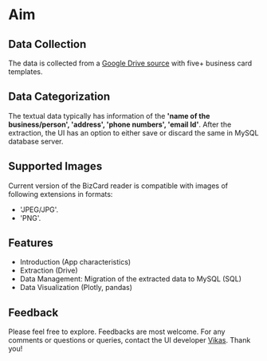 # Aim

## Data Collection
The data is collected from a [Google Drive source](https://drive.google.com/drive/folders/1FhLOdeeQ4Bfz48JAfHrU_VXvNTRgajhp) with five+ business card templates.

## Data Categorization
The textual data typically has information of the **'name of the business/person', 'address', 'phone numbers', 'email Id'**. After the extraction, the UI has an option to either save or discard the same in MySQL database server.

## Supported Images
Current version of the BizCard reader is compatible with images of following extensions in formats:
- 'JPEG/JPG'.
- 'PNG'.

## Features
- Introduction (App characteristics)
- Extraction (Drive)
- Data Management: Migration of the extracted data to MySQL (SQL)
- Data Visualization (Plotly, pandas)

## Feedback
Please feel free to explore. Feedbacks are most welcome. For any comments or questions or queries, contact the UI developer [Vikas](mailto:vikki.4me@gmail.com). Thank you!